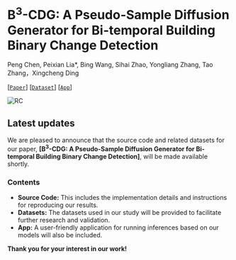# B<sup>3</sup>-CDG: A Pseudo-Sample Diffusion Generator for Bi-temporal Building Binary Change Detection

Peng Chen, Peixian Lia*, Bing Wang, Sihai Zhao, Yongliang Zhang, Tao Zhang，Xingcheng Ding

[[`Paper`](....)]  [[`Dataset`](...)] [[`App`](...)]

![RC](./README.assets/RC.png)

## Latest updates

We are pleased to announce that the source code and related datasets for our paper, **[B<sup>3</sup>-CDG: A Pseudo-Sample Diffusion Generator for Bi-temporal Building Binary Change Detection]**, will be made available shortly.

### Contents

- **Source Code:** This includes the implementation details and instructions for reproducing our results.
- **Datasets:** The datasets used in our study will be provided to facilitate further research and validation.
- **App:** A user-friendly application for running inferences based on our models will also be included.

**Thank you for your interest in our work!**
